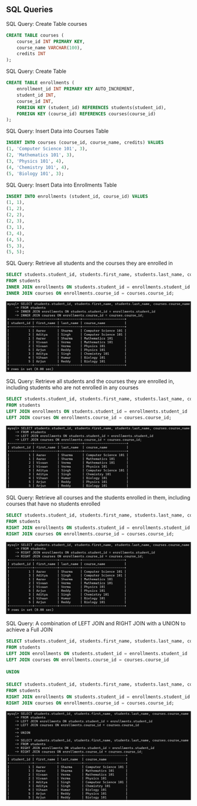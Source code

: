 ## SQL Queries

SQL Query: Create Table courses

```sql
CREATE TABLE courses (
    course_id INT PRIMARY KEY,
    course_name VARCHAR(100),
    credits INT
);
```

SQL Query: Create Table

```sql
CREATE TABLE enrollments (
    enrollment_id INT PRIMARY KEY AUTO_INCREMENT,
    student_id INT,
    course_id INT,
    FOREIGN KEY (student_id) REFERENCES students(student_id),
    FOREIGN KEY (course_id) REFERENCES courses(course_id)
);
```

SQL Query: Insert Data into Courses Table

```sql
INSERT INTO courses (course_id, course_name, credits) VALUES
(1, 'Computer Science 101', 3),
(2, 'Mathematics 101', 3),
(3, 'Physics 101', 4),
(4, 'Chemistry 101', 4),
(5, 'Biology 101', 3);
```

SQL Query: Insert Data into Enrollments Table

```sql
INSERT INTO enrollments (student_id, course_id) VALUES
(1, 1),
(1, 2),
(2, 2),
(2, 3),
(3, 1),
(3, 4),
(4, 5),
(5, 3),
(5, 5);
```

SQL Query: Retrieve all students and the courses they are enrolled in

```sql
SELECT students.student_id, students.first_name, students.last_name, courses.course_name
FROM students
INNER JOIN enrollments ON students.student_id = enrollments.student_id
INNER JOIN courses ON enrollments.course_id = courses.course_id;
```

![Inner join](assets\image-23.png)

SQL Query: Retrieve all students and the courses they are enrolled in, including students who are not enrolled in any courses

```sql
SELECT students.student_id, students.first_name, students.last_name, courses.course_name
FROM students
LEFT JOIN enrollments ON students.student_id = enrollments.student_id
LEFT JOIN courses ON enrollments.course_id = courses.course_id;
```

![Left join](assets\image-24.png)

SQL Query: Retrieve all courses and the students enrolled in them, including courses that have no students enrolled

```sql
SELECT students.student_id, students.first_name, students.last_name, courses.course_name
FROM students
RIGHT JOIN enrollments ON students.student_id = enrollments.student_id
RIGHT JOIN courses ON enrollments.course_id = courses.course_id;
```

![Right join](assets\image-25.png)

SQL Query: A combination of LEFT JOIN and RIGHT JOIN with a UNION to achieve a Full JOIN

```sql
SELECT students.student_id, students.first_name, students.last_name, courses.course_name
FROM students
LEFT JOIN enrollments ON students.student_id = enrollments.student_id
LEFT JOIN courses ON enrollments.course_id = courses.course_id

UNION

SELECT students.student_id, students.first_name, students.last_name, courses.course_name
FROM students
RIGHT JOIN enrollments ON students.student_id = enrollments.student_id
RIGHT JOIN courses ON enrollments.course_id = courses.course_id;
```

![Full JOIN](assets\image-26.png)
